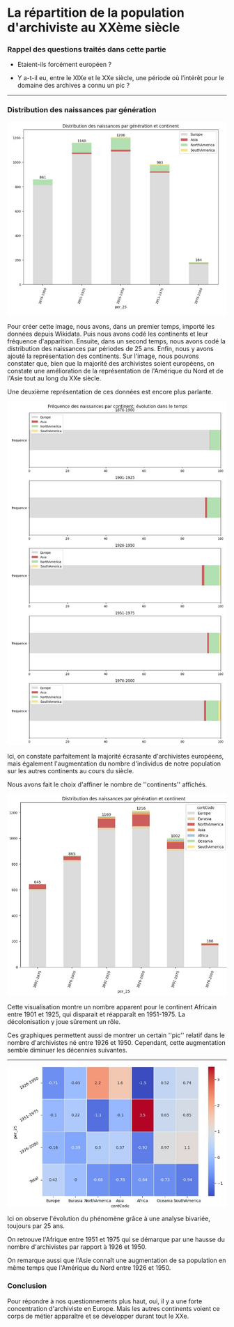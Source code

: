 # La répartition de la population d'archiviste au XXème siècle

### Rappel des questions traités dans cette partie

- Etaient-ils forcément européen ?

- Y a-t-il eu, entre le XIXe et le XXe siècle, une période où l’intérêt pour le domaine des archives a connu un pic ?

________________________________

###  Distribution des naissances par génération

![Distribution des naissances par génération et continent](https://github.com/mroylem/archivist/blob/main/sparqlnotebook/images/Distribution%20des%20naissance%20par%20g%C3%A9n%C3%A9ration%20et%20continent_distribution%20des%20continents.jpg "Distribution des naissances par génération et continent")

Pour créer cette image, nous avons, dans un premier temps, importé les données depuis Wikidata. Puis nous avons codé les continents et leur fréquence d'apparition. Ensuite, dans un second temps, nous avons codé la distribution des naissances par périodes de 25 ans. Enfin, nous y avons ajouté la représentation des continents.
Sur l'image, nous pouvons constater que, bien que la majorité des archivistes soient européens, on constate une amélioration de la représentation de l'Amérique du Nord et de l'Asie tout au long du XXe siècle.

Une deuxième représentation de ces données est encore plus parlante. 

![Fréquence des naissances par continents](https://github.com/mroylem/archivist/blob/main/sparqlnotebook/images/Fr%C3%A9quence%20des%20naissances%20par%20continents_%C3%A9volution%20dans%20le%20temps%201876-1900_dis_continent.jpg "Fréquence des naissances par continents")

Ici, on constate parfaitement la majorité écrasante d'archivistes européens, mais également l'augmentation du nombre d'individus de notre population sur les autres continents au cours du siècle. 

Nous avons fait le choix d'affiner le nombre de ''continents'' affichés.

![Distribution des naissances par génération et continent affinées](https://github.com/mroylem/archivist/blob/main/sparqlnotebook/images/Distribution%20des%20naissances%20par%20g%C3%A9n%C3%A9ration%20et%20par%20continent_bivari%C3%A9e.jpg "Distribution des naissances par génération et continent affinées")

Cette visualisation montre un nombre apparent pour le continent Africain entre 1901 et 1925, qui disparait et réapparaît en 1951-1975. La décolonisation y joue sûrement un rôle.

Ces graphiques permettent aussi de montrer un certain ''pic'' relatif dans le nombre d'archivistes né entre 1926 et 1950. Cependant, cette augmentation semble diminuer les décennies suivantes. 

_____________

![Continents et périodes_analyse bivariée](https://github.com/mroylem/archivist/blob/main/sparqlnotebook/images/Continent%20et%20p%C3%A9riode_bivari%C3%A9e.jpg "Continents et périodes_analyse bivariée")

Ici on observe l'évolution du phénomène grâce à une analyse bivariée, toujours par 25 ans.

On retrouve l'Afrique entre 1951 et 1975 qui se démarque par une hausse du nombre d'archivistes par rapport à 1926 et 1950.

On remarque aussi que l'Asie connaît une augmentation de sa population en même temps que l'Amérique du Nord entre 1926 et 1950.

### Conclusion

Pour répondre à nos questionnements plus haut, oui, il y a une forte concentration d'archiviste en Europe. Mais les autres continents voient ce corps de métier apparaître et se développer durant tout le XXe.

